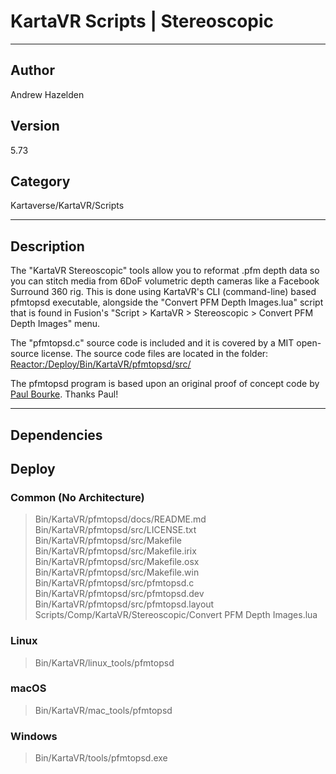 # KartaVR Scripts | Stereoscopic
___

## Author
Andrew Hazelden

## Version
5.73

## Category
Kartaverse/KartaVR/Scripts

___

## Description
<p>The "KartaVR Stereoscopic" tools allow you to reformat .pfm depth data so you can stitch media from 6DoF volumetric depth cameras like a Facebook Surround 360 rig. This is done using KartaVR's CLI (command-line) based pfmtopsd executable, alongside the "Convert PFM Depth Images.lua" script that is found in Fusion's "Script &gt; KartaVR &gt; Stereoscopic &gt; Convert PFM Depth Images" menu.</p>

<p>The "pfmtopsd.c" source code is included and it is covered by a MIT open-source license. The source code files are located in the folder:<br>
<a href="file://Reactor:/Deploy/Bin/KartaVR/pfmtopsd/src/">Reactor:/Deploy/Bin/KartaVR/pfmtopsd/src/</a></p>

<p>The pfmtopsd program is based upon an original proof of concept code by <a href="http://www.paulbourke.net/">Paul Bourke</a>. Thanks Paul!</p>


___

## Dependencies

## Deploy

### Common (No Architecture)

> Bin/KartaVR/pfmtopsd/docs/README.md  
> Bin/KartaVR/pfmtopsd/src/LICENSE.txt  
> Bin/KartaVR/pfmtopsd/src/Makefile  
> Bin/KartaVR/pfmtopsd/src/Makefile.irix  
> Bin/KartaVR/pfmtopsd/src/Makefile.osx  
> Bin/KartaVR/pfmtopsd/src/Makefile.win  
> Bin/KartaVR/pfmtopsd/src/pfmtopsd.c  
> Bin/KartaVR/pfmtopsd/src/pfmtopsd.dev  
> Bin/KartaVR/pfmtopsd/src/pfmtopsd.layout  
> Scripts/Comp/KartaVR/Stereoscopic/Convert PFM Depth Images.lua  

### Linux

> Bin/KartaVR/linux_tools/pfmtopsd  

### macOS

> Bin/KartaVR/mac_tools/pfmtopsd  

### Windows

> Bin/KartaVR/tools/pfmtopsd.exe  
